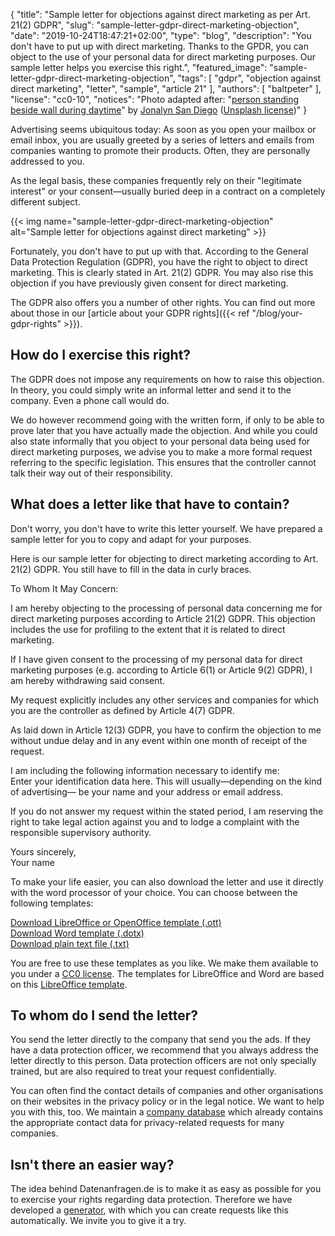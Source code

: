 {
    "title": "Sample letter for objections against direct marketing as per Art. 21(2) GDPR",
    "slug": "sample-letter-gdpr-direct-marketing-objection",
    "date": "2019-10-24T18:47:21+02:00",
    "type": "blog",
    "description": "You don't have to put up with direct marketing. Thanks to the GPDR, you can object to the use of your personal data for direct marketing purposes. Our sample letter helps you exercise this right.",
    "featured_image": "sample-letter-gdpr-direct-marketing-objection",
    "tags": [ "gdpr", "objection against direct marketing", "letter", "sample", "article 21" ],
    "authors": [ "baltpeter" ],
    "license": "cc0-10",
    "notices": "Photo adapted after: \"[person standing beside wall during daytime](https://unsplash.com/photos/ZO_tXe8Tinw)\" by [Jonalyn San Diego](https://unsplash.com/@sandiejo) ([Unsplash license](https://unsplash.com/license))"
}

Advertising seems ubiquitous today: As soon as you open your mailbox or email inbox, you are usually greeted by a series of letters and emails from companies wanting to promote their products. Often, they are personally addressed to you.

As the legal basis, these companies frequently rely on their "legitimate interest" or your consent—usually buried deep in a contract on a completely different subject.

{{< img name="sample-letter-gdpr-direct-marketing-objection" alt="Sample letter for objections against direct marketing" >}}

Fortunately, you don't have to put up with that. According to the General Data Protection Regulation (GDPR), you have the right to object to direct marketing. This is clearly stated in Art. 21(2) GDPR. You may also rise this objection if you have previously given consent for direct marketing.

The GDPR also offers you a number of other rights. You can find out more about those in our [article about your GDPR rights]({{< ref "/blog/your-gdpr-rights" >}}).

## How do I exercise this right?

The GDPR does not impose any requirements on how to raise this objection. In theory, you could simply write an informal letter and send it to the company. Even a phone call would do.

We do however recommend going with the written form, if only to be able to prove later that you have actually made the objection. And while you could also state informally that you object to your personal data being used for direct marketing purposes, we advise you to make a more formal request referring to the specific legislation. This ensures that the controller cannot talk their way out of their responsibility.

## What does a letter like that have to contain?

Don't worry, you don't have to write this letter yourself. We have prepared a sample letter for you to copy and adapt for your purposes.

Here is our sample letter for objecting to direct marketing according to Art. 21(2) GDPR. You still have to fill in the data in <span class="blog-letter-fill-in">curly braces</span>.

<div class="blog-letter">
<p>To Whom It May Concern:</p>

<p>I am hereby objecting to the processing of personal data concerning me for direct marketing purposes according to Article 21(2) GDPR. This objection includes the use for profiling to the extent that it is related to direct marketing.</p>

<p>If I have given consent to the processing of my personal data for direct marketing purposes (e.g. according to Article 6(1) or Article 9(2) GDPR), I am hereby withdrawing said consent.</p>

<p>My request explicitly includes any other services and companies for which you are the controller as defined by Article 4(7) GDPR.</p>

<p>As laid down in Article 12(3) GDPR, you have to confirm the objection to me without undue delay and in any event within one month of receipt of the request.</p>

<p>I am including the following information necessary to identify me:<br>
<span class="blog-letter-fill-in">Enter your identification data here. This will usually—depending on the kind of advertising— be your name and your address or email address.</span></p>

<p>If you do not answer my request within the stated period, I am reserving the right to take legal action against you and to lodge a complaint with the responsible supervisory authority.</p>

<p>Yours sincerely,<br>
<span class="blog-letter-fill-in">Your name</span></p>
</div>

To make your life easier, you can also download the letter and use it directly with the word processor of your choice. You can choose between the following templates:

<a href="/downloads/sample-letter-gdpr-objection-request-datarequests.org.ott" class="button button-primary" style="margin-bottom: 10px;">Download LibreOffice or OpenOffice template (.ott)</a><br>
<a href="/downloads/sample-letter-gdpr-objection-request-datarequests.org.dotx" class="button button-secondary" style="margin-bottom: 10px;">Download Word template (.dotx)</a><br>
<a href="/downloads/sample-letter-gdpr-objection-request-datarequests.org.txt" class="button button-secondary">Download plain text file (.txt)</a>

You are free to use these templates as you like. We make them available to you under a [CC0 license](https://creativecommons.org/publicdomain/zero/1.0/). The templates for LibreOffice and Word are based on this [LibreOffice template](https://extensions.libreoffice.org/templates/geschaeftsbrief-din-5008-2011-b-a4-ib).

## To whom do I send the letter?

You send the letter directly to the company that send you the ads. If they have a data protection officer, we recommend that you always address the letter directly to this person. Data protection officers are not only specially trained, but are also required to treat your request confidentially.

You can often find the contact details of companies and other organisations on their websites in the privacy policy or in the legal notice. We want to help you with this, too. We maintain a [company database](/company) which already contains the appropriate contact data for privacy-related requests for many companies.

## Isn't there an easier way?

The idea behind Datenanfragen.de is to make it as easy as possible for you to exercise your rights regarding data protection. Therefore we have developed a [generator](/generator), with which you can create requests like this automatically. We invite you to give it a try.
